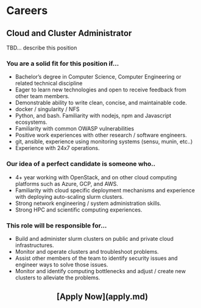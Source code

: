 <style> #disqus_thread, #__comments { display: none } </style>

# Careers

## Cloud and Cluster Administrator

TBD... describe this position

### You are a solid fit for this position if...

* Bachelor’s degree in Computer Science, Computer Engineering or related technical discipline
* Eager to learn new technologies and open to receive feedback from other team members.
* Demonstrable ability to write clean, concise, and maintainable code.
* docker / singularity / NFS
* Python, and bash. Familiarity with nodejs, npm and Javascript ecosystems.
* Familiarity with common OWASP vulnerabilities
* Positive work experiences with other research / software engineers.
* git, ansible, experience using monitoring systems (sensu, munin, etc..)
* Experience with 24x7 operations.

### Our idea of a perfect candidate is someone who..

* 4+ year working with OpenStack, and on other cloud computing platforms such as Azure, GCP, and AWS.
* Familiarity with cloud specific deployment mechanisms and experience with deploying auto-scaling slurm clusters.
* Strong network engineering / system administration skills.
* Strong HPC and scientific computing experiences.

### This role will be responsible for...

* Build and administer slurm clusters on public and private cloud infrastructures.
* Monitor and operate clusters and troubleshoot problems. 
* Assist other members of the team to identify security issues and engineer ways to solve those issues.
* Monitor and identify computing bottlenecks and adjust / create new clusters to alleviate the problems.

<center><h2>[Apply Now](apply.md)</h2></center>
